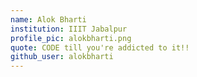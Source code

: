 ```yaml
---
name: Alok Bharti
institution: IIIT Jabalpur
profile_pic: alokbharti.png
quote: CODE till you're addicted to it!!
github_user: alokbharti
---
```

